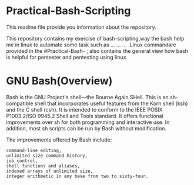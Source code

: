 # Practical-Bash-Scripting
This readme file provide you information about the repository.

This repository contains my exercise of bash-scripting,way the bash help me in linux to automate some task such as ... ... ... 
.Linux commandare provided in the #Practical-Bash- ; also contains the general view how bash is helpful for pentester and pentesting using linux
# GNU Bash(Overview)
 Bash is the GNU Project's shell—the Bourne Again SHell. This is an sh-compatible shell that incorporates useful features from the Korn shell (ksh) and the C shell (csh). It is intended to conform to the IEEE POSIX P1003.2/ISO 9945.2 Shell and Tools standard. It offers functional improvements over sh for both programming and interactive use. In addition, most sh scripts can be run by Bash without modification.

The improvements offered by Bash include:

    command-line editing,
    unlimited size command history,
    job control,
    shell functions and aliases,
    indexed arrays of unlimited size,
    integer arithmetic in any base from two to sixty-four.

